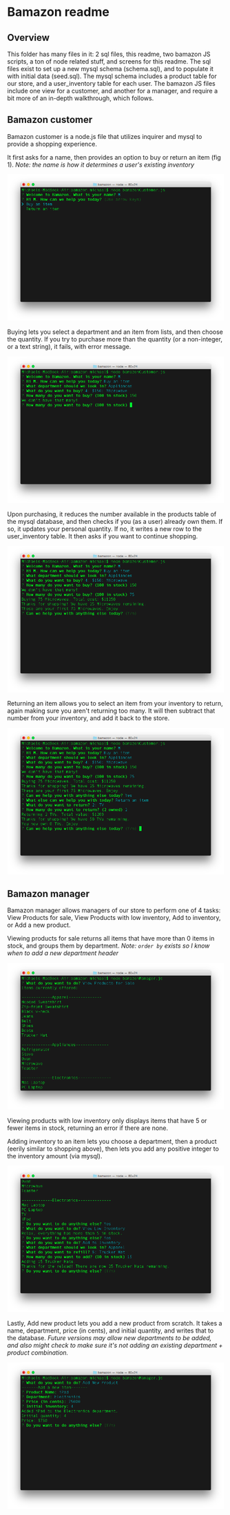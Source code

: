 # Bamazon readme

## Overview

This folder has many files in it: 2 sql files, this readme, two bamazon JS scripts, a ton of node related stuff, and screens for this readme. The sql files exist to set up a new mysql schema (schema.sql), and to populate it with initial data (seed.sql). The mysql schema includes a product table for our store, and a user_inventory table for each user. The bamazon JS files include one view for a customer, and another for a manager, and require a bit more of an in-depth walkthrough, which follows. 

## Bamazon customer

Bamazon customer is a node.js file that utilizes inquirer and mysql to provide a shopping experience. 

It first asks for a name, then provides an option to buy or return an item (fig 1). *Note: the name is how it determines a user's existing inventory*

![Options](/screens/options.png)

Buying lets you select a department and an item from lists, and then choose the quantity. If you try to purchase more than the quantity (or a non-integer, or a text string), it fails, with error message.

![Too Many Error](/screens/tooMany.png)

Upon purchasing, it reduces the number available in the products table of the mysql database, and then checks if you (as a user) already own them. If so, it updates your personal quantity. If no, it writes a new row to the user_inventory table. It then asks if you want to continue shopping.

![New User Item](/screens/newUserItem.png)

Returning an item allows you to select an item from your inventory to return, again making sure you aren't returning too many. It will then subtract that number from your inventory, and add it back to the store.

![Successful Return](/screens/return.png)

## Bamazon manager

Bamazon manager allows managers of our store to perform one of 4 tasks: View Products for sale, View Products with low inventory, Add to inventory, or Add a new product. 

Viewing products for sale returns all items that have more than 0 items in stock, and groups them by department. *Note: `order by` exists so I know when to add a new department header*

![View products](/screens/viewProducts.png)

Viewing products with low inventory only displays items that have 5 or fewer items in stock, returning an error if there are none. 

Adding inventory to an item lets you choose a department, then a product (eerily similar to shopping above), then lets you add any positive integer to the inventory amount (via mysql).

![Add to inventory](/screens/addInventory.png)

Lastly, Add new product lets you add a new product from scratch. It takes a name, department, price (in cents), and initial quantity, and writes that to the database. *Future versions may allow new departments to be added, and also might check to make sure it's not adding an existing department + product combination.*

![Add product](/screens/addProduct.png)
